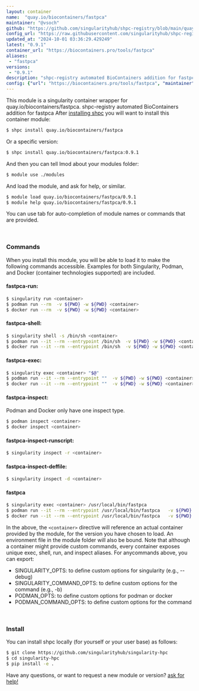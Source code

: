 ```yaml
---
layout: container
name:  "quay.io/biocontainers/fastpca"
maintainer: "@vsoch"
github: "https://github.com/singularityhub/shpc-registry/blob/main/quay.io/biocontainers/fastpca/container.yaml"
config_url: "https://raw.githubusercontent.com/singularityhub/shpc-registry/main/quay.io/biocontainers/fastpca/container.yaml"
updated_at: "2024-10-01 03:36:29.429249"
latest: "0.9.1"
container_url: "https://biocontainers.pro/tools/fastpca"
aliases:
 - "fastpca"
versions:
 - "0.9.1"
description: "shpc-registry automated BioContainers addition for fastpca"
config: {"url": "https://biocontainers.pro/tools/fastpca", "maintainer": "@vsoch", "description": "shpc-registry automated BioContainers addition for fastpca", "latest": {"0.9.1": "sha256:24440f9942ff0d5871cc1b0897a6dcb80bf40da788d07fc5bd4abe1f3ea5df05"}, "tags": {"0.9.1": "sha256:24440f9942ff0d5871cc1b0897a6dcb80bf40da788d07fc5bd4abe1f3ea5df05"}, "docker": "quay.io/biocontainers/fastpca", "aliases": {"fastpca": "/usr/local/bin/fastpca"}}
---
```


This module is a singularity container wrapper for quay.io/biocontainers/fastpca.
shpc-registry automated BioContainers addition for fastpca
After [installing shpc](#install) you will want to install this container module:


```bash
$ shpc install quay.io/biocontainers/fastpca
```

Or a specific version:

```bash
$ shpc install quay.io/biocontainers/fastpca:0.9.1
```

And then you can tell lmod about your modules folder:

```bash
$ module use ./modules
```

And load the module, and ask for help, or similar.

```bash
$ module load quay.io/biocontainers/fastpca/0.9.1
$ module help quay.io/biocontainers/fastpca/0.9.1
```

You can use tab for auto-completion of module names or commands that are provided.

<br>

### Commands

When you install this module, you will be able to load it to make the following commands accessible.
Examples for both Singularity, Podman, and Docker (container technologies supported) are included.

#### fastpca-run:

```bash
$ singularity run <container>
$ podman run --rm  -v ${PWD} -w ${PWD} <container>
$ docker run --rm  -v ${PWD} -w ${PWD} <container>
```

#### fastpca-shell:

```bash
$ singularity shell -s /bin/sh <container>
$ podman run --it --rm --entrypoint /bin/sh  -v ${PWD} -w ${PWD} <container>
$ docker run --it --rm --entrypoint /bin/sh  -v ${PWD} -w ${PWD} <container>
```

#### fastpca-exec:

```bash
$ singularity exec <container> "$@"
$ podman run --it --rm --entrypoint ""  -v ${PWD} -w ${PWD} <container> "$@"
$ docker run --it --rm --entrypoint ""  -v ${PWD} -w ${PWD} <container> "$@"
```

#### fastpca-inspect:

Podman and Docker only have one inspect type.

```bash
$ podman inspect <container>
$ docker inspect <container>
```

#### fastpca-inspect-runscript:

```bash
$ singularity inspect -r <container>
```

#### fastpca-inspect-deffile:

```bash
$ singularity inspect -d <container>
```


#### fastpca

```bash
$ singularity exec <container> /usr/local/bin/fastpca
$ podman run --it --rm --entrypoint /usr/local/bin/fastpca   -v ${PWD} -w ${PWD} <container> -c " $@"
$ docker run --it --rm --entrypoint /usr/local/bin/fastpca   -v ${PWD} -w ${PWD} <container> -c " $@"
```



In the above, the `<container>` directive will reference an actual container provided
by the module, for the version you have chosen to load. An environment file in the
module folder will also be bound. Note that although a container
might provide custom commands, every container exposes unique exec, shell, run, and
inspect aliases. For anycommands above, you can export:

 - SINGULARITY_OPTS: to define custom options for singularity (e.g., --debug)
 - SINGULARITY_COMMAND_OPTS: to define custom options for the command (e.g., -b)
 - PODMAN_OPTS: to define custom options for podman or docker
 - PODMAN_COMMAND_OPTS: to define custom options for the command

<br>

### Install

You can install shpc locally (for yourself or your user base) as follows:

```bash
$ git clone https://github.com/singularityhub/singularity-hpc
$ cd singularity-hpc
$ pip install -e .
```

Have any questions, or want to request a new module or version? [ask for help!](https://github.com/singularityhub/singularity-hpc/issues)